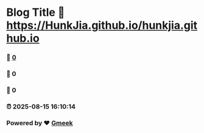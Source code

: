 # Blog Title :link: https://HunkJia.github.io/hunkjia.github.io 
### :page_facing_up: [0](https://HunkJia.github.io/.github.io/tag.html) 
### :speech_balloon: 0 
### :hibiscus: 0 
### :alarm_clock: 2025-08-15 16:10:14 
### Powered by :heart: [Gmeek](https://github.com/Meekdai/Gmeek)

